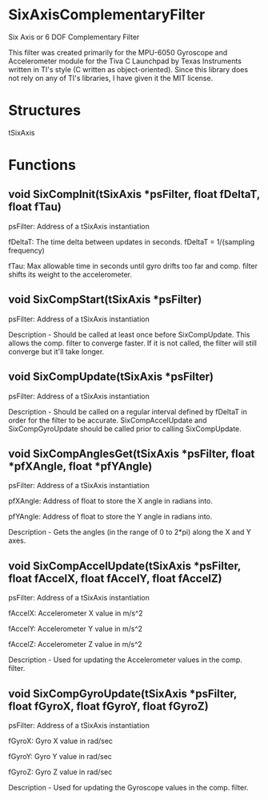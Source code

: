 SixAxisComplementaryFilter
==========================

Six Axis or 6 DOF Complementary Filter

This filter was created primarily for the MPU-6050 Gyroscope and Accelerometer module for the
Tiva C Launchpad by Texas Instruments written in TI's style (C written as object-oriented).
Since this library does not rely on any of TI's libraries, I have given it the MIT license.

Structures
==========================
tSixAxis


Functions
==========================

void SixCompInit(tSixAxis *psFilter, float fDeltaT, float fTau)
--------------------------------------------------------------------------------------------
psFilter: Address of a tSixAxis instantiation

fDeltaT:  The time delta between updates in seconds. fDeltaT = 1/(sampling frequency)

fTau:     Max allowable time in seconds until gyro drifts too far and comp. filter
          shifts its weight to the accelerometer.


void SixCompStart(tSixAxis *psFilter)
--------------------------------------------------------------------------------------------
psFilter: Address of a tSixAxis instantiation

Description - Should be called at least once before SixCompUpdate. This allows the comp.
filter to converge faster. If it is not called, the filter will still converge but it'll
take longer.


void SixCompUpdate(tSixAxis *psFilter)
--------------------------------------------------------------------------------------------
psFilter: Address of a tSixAxis instantiation

Description - Should be called on a regular interval defined by fDeltaT in order for the
filter to be accurate. SixCompAccelUpdate and SixCompGyroUpdate should be called prior to
calling SixCompUpdate.


void SixCompAnglesGet(tSixAxis *psFilter, float *pfXAngle, float *pfYAngle)
--------------------------------------------------------------------------------------------
psFilter: Address of a tSixAxis instantiation

pfXAngle: Address of float to store the X angle in radians into.

pfYAngle: Address of float to store the Y angle in radians into.

Description - Gets the angles (in the range of 0 to 2*pi) along the X and Y axes.


void SixCompAccelUpdate(tSixAxis *psFilter, float fAccelX, float fAccelY, float fAccelZ)
--------------------------------------------------------------------------------------------
psFilter: Address of a tSixAxis instantiation

fAccelX:  Accelerometer X value in m/s^2

fAccelY:  Accelerometer Y value in m/s^2

fAccelZ:  Accelerometer Z value in m/s^2

Description - Used for updating the Accelerometer values in the comp. filter.


void SixCompGyroUpdate(tSixAxis *psFilter, float fGyroX, float fGyroY, float fGyroZ)
--------------------------------------------------------------------------------------------
psFilter: Address of a tSixAxis instantiation

fGyroX:   Gyro X value in rad/sec

fGyroY:   Gyro Y value in rad/sec

fGyroZ:   Gyro Z value in rad/sec

Description - Used for updating the Gyroscope values in the comp. filter.
